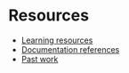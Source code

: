 # Resources

- [Learning resources](learning-resources.md)
- [Documentation references](doc-references.md)
- [Past work](past-work.md)
 